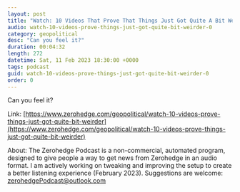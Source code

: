 ```yaml
---
layout: post
title: "Watch: 10 Videos That Prove That Things Just Got Quite A Bit Weirder"
audio: watch-10-videos-prove-things-just-got-quite-bit-weirder-0
category: geopolitical
desc: "Can you feel it?"
duration: 00:04:32
length: 272
datetime: Sat, 11 Feb 2023 18:30:00 +0000
tags: podcast
guid: watch-10-videos-prove-things-just-got-quite-bit-weirder-0
order: 0
---
```

Can you feel it?

Link: [https://www.zerohedge.com/geopolitical/watch-10-videos-prove-things-just-got-quite-bit-weirder](https://www.zerohedge.com/geopolitical/watch-10-videos-prove-things-just-got-quite-bit-weirder)

About: The Zerohedge Podcast is a non-commercial, automated program, designed to give people a way to get news from Zerohedge in an audio format.  I am actively working on tweaking and improving the setup to create a better listening experience (February 2023).  Suggestions are welcome: [zerohedgePodcast@outlook.com](mailto:zerohedgePodcast@outlook.com)